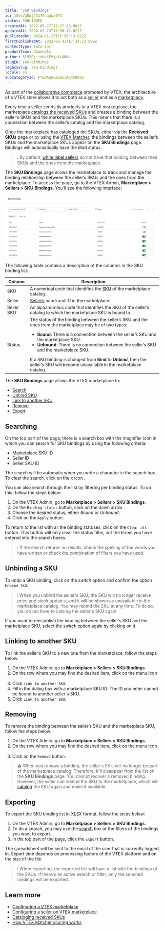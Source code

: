 ```yaml
---
title: 'SKU Bindings'
id: 1SmrVgNwjJX17hdqwLa0TX
status: PUBLISHED
createdAt: 2022-05-27T17:27:26.963Z
updatedAt: 2024-01-23T15:50:13.022Z
publishedAt: 2024-01-23T15:50:13.022Z
firstPublishedAt: 2022-05-31T17:14:23.589Z
contentType: tutorial
productTeam: Channels
author: 5l9ZQjiivHzkEVjafL4O6v
slugEN: sku-bindings
legacySlug: sku-bindings
locale: en
subcategoryId: FTLNAWyLmuaIiAq4CQKS6
---
```


As part of the [collaborative commerce](https://help.vtex.com/en/tutorial/estrategias-de-marketplace-na-vtex--tutorials_402) promoted by VTEX, the architecture of a VTEX store allows it to act both as a [seller](https://help.vtex.com/en/tutorial/configurar-seller-para-vender-em-marketplace-vtex--6g045OkRSjNpqhkExbQRlP) and as a [marketplace](https://help.vtex.com/en/tutorial/configurar-marketplace-vtex--7splyp5MqIyt2Iyz5jsNzb). 

Every time a seller sends its products to a VTEX marketplace, the marketplace [catalogs the received SKUs](https://help.vtex.com/en/tutorial/sugerindo-e-aprovando-skus--tutorials_396) and creates a binding between the seller’s SKUs and the marketplace SKUs. This means that there is a connection between the seller’s catalog and the marketplace catalog. 

Once the marketplace has cataloged the SKUs, either via the **Received SKUs** page or by using the [VTEX Matcher](https://help.vtex.com/en/tutorial/entendendo-a-pontuacao-do-vtex-matcher--tutorials_424), the bindings between the seller’s SKUs and the marketplace SKUs appear on the **SKU Bindings** page. Bindings will automatically have the _Bind_ status.

> ℹ️ By default, [white label sellers](https://help.vtex.com/en/tutorial/seller-white-label--5orlGHyDHGAYciQ64oEgKa) do not have that binding between their SKUs and the ones from the marketplace.

The **SKU Bindings** page allows the marketplace to track and manage the binding relationship between the seller’s SKUs and the ones from the marketplace. To access the page, go to the VTEX Admin, **Marketplace > Sellers > SKU Bindings**. You'll see the following interface:

![sku-bindings-en](https://raw.githubusercontent.com/vtexdocs/help-center-content/refs/heads/main/docs/en/tutorials/Sellers/sku-binding/sku-bindings_1.png)

The following table contains a description of the columns in the SKU binding list:

| **Column** | **Description** |
| ---------- | ---------- |
| SKU | A numerical code that identifies the [SKU](https://help.vtex.com/en/tracks/catalogo-101--5AF0XfnjfWeopIFBgs3LIQ/17PxekVPmVYI4c3OCQ0ddJ) of the marketplace catalog. |
| Seller | [Seller’s](https://help.vtex.com/en/tutorial/adicionar-seller--tutorials_392) name and ID in the marketplace. |
| Seller SKU | An alphanumeric code that identifies the SKU of the seller’s catalog to which the marketplace SKU is bound to. |
| Status | The status of the binding between the seller’s SKU and the ones from the marketplace may be of two types: <ul><li>**Bound:** There is a connection between the seller’s SKU and the marketplace SKU.</li><li>**Unbound:** There is no connection between the seller’s SKU and the marketplace SKU.</li></ul> If a SKU binding is changed from **Bind** to **Unbind**, then the seller’s SKU will become unavailable in the marketplace catalog. |

The **SKU Bindings** page allows the VTEX marketplace to:

- [Search](#searching)
- [Unbind SKU](#unbinding-a-sku)
- [Link to another SKU](#linking-to-another-sku)
- [Remove](#removing)
- [Export](#exporting)

## Searching

On the top part of the page, there is a search box with the magnifier icon <i class="fas fa-search"></i> in which you can search for SKU bindings by using the following criteria:

- Marketplace SKU ID
- Seller ID
- Seller SKU ID

The search will be automatic when you write a character in the search box. To clear the search, click on the x icon <i class="far fa-times-circle"></i>. 

You can also search through the list by filtering per binding status. To do this, follow the steps below:

1. On the VTEX Admin, go to **Marketplace > Sellers > SKU Bindings**.
2. On the `Binding status` button, click on the down arrow  <i class="fas fa-angle-down"></i>.
3. Choose the desired status, either _Bound_ or _Unbound_.
4. Click on the `Apply` button.

To return to the list with all the binding statuses, click on the `Clear all` button. This button will only clear the status filter, not the terms you have entered into the search boxes.

> ℹ️ If the search returns no results, check the spelling of the words you have written or check the combination of filters you have used.

## Unbinding a SKU

To undo a SKU binding, click on the _switch_ <i class="fas fa-toggle-on"></i> option and confirm the option `Unbind SKU`. 

> ℹ️ When you unbind the seller's SKU, the SKU will no longer receive price and stock updates, and it will be shown as unavailable in the marketplace catalog. You may rebind the SKU at any time. To do so, you do not have to catalog the seller's SKU again.

If you want to reestablish the binding between the seller’s SKU and the marketplace SKU, select the _switch_ option <i class="fas fa-toggle-on"></i> again by clicking on it.

## Linking to another SKU

To link the seller’s SKU to a new one from the marketplace, follow the steps below:

1. On the VTEX Admin, go to **Marketplace > Sellers > SKU Bindings**.
2. On the row where you may find the desired item, click on the menu icon <i class="fas fa-ellipsis-v"></i>.
3. Click <i class="fas fa-link"></i> `Link to another SKU`.
4. Fill in the dialog box with a marketplace SKU ID. The ID you enter cannot be bound to another seller's SKU.
5. Click <i class="fas fa-link"></i> `Link to another SKU`.

## Removing

To remove the binding between the seller’s SKU and the marketplace SKU, follow the steps below:

1. On the VTEX Admin, go to **Marketplace > Sellers > SKU Bindings**.
2. On the row where you may find the desired item, click on the menu icon <i class="fas fa-ellipsis-v"></i>.
3. Click on the <i class="far fa-trash-alt"></i> `Remove` button.

> ⚠️ When you remove a binding, the seller's SKU will no longer be part of the marketplace catalog. Therefore, it'll disappear from the list on the **SKU Bindings** page. You cannot recover a removed binding. However, the seller can resend the SKU to the marketplace, which will [catalog](https://help.vtex.com/en/tutorial/sugerindo-e-aprovando-skus--tutorials_396) the SKU again and make it available.

## Exporting

To export the SKU binding list in XLSX format, follow the steps below:

1. On the VTEX Admin, go to **Marketplace > Sellers > SKU Bindings**.
2. To do a search, you may use the [search](#searching) box or the filters of the bindings you want to export.
3. In the top part of the page, click the <i class="far fa-arrow-to-top"></i> `Export` button.

The spreadsheet will be sent to the email of the user that is currently logged in. Export time depends on processing factors of the VTEX platform and on the size of the file.

> ℹ️ When exporting, the exported file will have a list with the bindings of the SKUs. If there's an active search or filter, only the selected bindings will be exported.

## Learn more

- [Configuring a VTEX marketplace](https://help.vtex.com/en/tutorial/configurar-marketplace-vtex--7splyp5MqIyt2Iyz5jsNzb)
- [Configuring a seller on VTEX marketplace](https://help.vtex.com/en/tutorial/configurar-seller-para-vender-em-marketplace-vtex--6g045OkRSjNpqhkExbQRlP)
- [Cataloging received SKUs](https://help.vtex.com/en/tutorial/sugerindo-e-aprovando-skus--tutorials_396)
- [How VTEX Matcher scoring works](https://help.vtex.com/en/tutorial/entendendo-a-pontuacao-do-vtex-matcher--tutorials_424)
